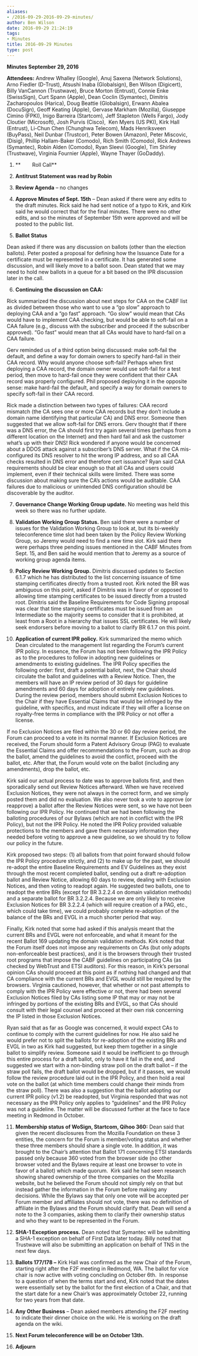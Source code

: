 ```yaml
---
aliases:
- /2016-09-29-2016-09-29-minutes/
author: Ben Wilson
date: 2016-09-29 21:24:19
tags:
- Minutes
title: 2016-09-29 Minutes
type: post
---
```


**Minutes September 29, 2016**

**Attendees:** Andrew Whalley (Google), Anuj Saxena (Network Solutions), Arno Fiedler (D-Trust), Atsushi Inaba (Globalsign), Ben Wilson (Digicert), Billy VanCannon (Trustwave), Bruce Morton (Entrust), Connie Enke (SwissSign), Curt Spann (Apple), Dean Coclin (Symantec), Dimitris Zacharopoulos (Harica), Doug Beattie (Globalsign), Erwann Abalea (DocuSign), Geoff Keating (Apple), Gervase Markham (Mozilla), Giuseppe Cimino (FPKI), Inigo Barreira (Startcom), Jeff Stapleton (Wells Fargo), Jody Cloutier (Microsoft), Josh Purvis (Cisco),  Ken Myers (US PKI), Kirk Hall (Entrust), Li-Chun Chen (Chunghwa Telecom), Mads Henriksveen (BuyPass), Neil Dunbar (Trustcor), Peter Bowen (Amazon), Peter Miscovic, (Disig), Phillip Hallam-Baker (Comodo), Rich Smith (Comodo), Rick Andrews (Symantec), Robin Alden (Comodo), Ryan Sleevi (Google), Tim Shirley (Trustwave), Virginia Fournier (Apple), Wayne Thayer (GoDaddy).

1. **        Roll Call**

1. **Antitrust Statement was read by Robin**

1. **Review Agenda** – no changes

1. **Approve Minutes of Sept. 15th** – Dean asked if there were any edits to the draft minutes. Rick said he had sent notice of a typo to Kirk, and Kirk said he would correct that for the final minutes. There were no other edits, and so the minutes of September 15th were approved and will be posted to the public list.

1. **Ballot Status**

Dean asked if there was any discussion on ballots (other than the election ballots). Peter posted a proposal for defining how the Issuance Date for a certificate must be represented in a certificate. It has generated some discussion, and will likely move to a ballot soon. Dean stated that we may need to hold new ballots in a queue for a bit based on the IPR discussion later in the call.

6. **Continuing the discussion on CAA:**

Rick summarized the discussion about next steps for CAA on the CABF list as divided between those who want to use a “go slow” approach to deploying CAA and a “go fast” approach. “Go slow” would mean that CAs would have to implement CAA checking, but would be able to soft-fail on a CAA failure (e.g., discuss with the subscriber and proceed if the subscriber approved). “Go fast” would mean that all CAs would have to hard-fail on a CAA failure.

Gerv reminded us of a third option being discussed: make soft-fail the default, and define a way for domain owners to specify hard-fail in their CAA record. Why would anyone choose soft-fail? Perhaps when first deploying a CAA record, the domain owner would use soft-fail for a test period, then move to hard-fail once they were confident that their CAA record was properly configured. Phil proposed deploying it in the opposite sense: make hard-fail the default, and specify a way for domain owners to specify soft-fail in their CAA record.

Rick made a distinction between two types of failures: CAA record mismatch (the CA sees one or more CAA records but they don’t include a domain name identifying that particular CA) and DNS error. Someone then suggested that we allow soft-fail for DNS errors. Gerv thought that if there was a DNS error, the CA should first try again several times (perhaps from a different location on the Internet) and then hard fail and ask the customer what’s up with their DNS! Rick wondered if anyone would be concerned about a DDOS attack against a subscriber’s DNS server. What if the CA mis-configured its DNS resolver to hit the wrong IP address, and so all CAA checks resulted in DNS error and therefore cert issuance? Ryan said CAA requirements should be clear enough so that all CAs and users could implement, even if their technical skills were limited. There was some discussion about making sure the CA’s actions would be auditable. CAA failures due to malicious or unintended DNS configuration should be discoverable by the auditor.

7. **Governance Change Working Group update.** No meeting was held this week so there was no further update.

1. **Validation Working Group Status.** Ben said there were a number of issues for the Validation Working Group to look at, but its bi-weekly teleconference time slot had been taken by the Policy Review Working Group, so Jeremy would need to find a new time slot. Kirk said there were perhaps three pending issues mentioned in the CABF Minutes from Sept. 15, and Ben said he would mention that to Jeremy as a source of working group agenda items.

1. **Policy Review Working Group.** Dimitris discussed updates to Section 6.1.7 which he has distributed to the list concerning issuance of time stamping certificates directly from a trusted root. Kirk noted the BR was ambiguous on this point, asked if Dimitris was in favor of or opposed to allowing time stamping certificates to be issued directly from a trusted root. Dimitris said the Baseline Requirements for Code Signing proposal was clear that time stamping certificates must be issued from an Intermediate so the majority seems to consider that it is prohibited, at least from a Root in a hierarchy that issues SSL certificates. He will likely seek endorsers before moving to a ballot to clarify BR 6.1.7 on this point.

1. **Application of current IPR policy.** Kirk summarized the memo which Dean circulated to the management list regarding the Forum’s current IPR policy. In essence, the Forum has not been following the IPR Policy as to the procedures to follow in adopting new guidelines or amendments to existing guidelines. The IPR Policy specifies the following order: first, draft a potential ballot, next, the Chair should circulate the ballot and guidelines with a Review Notice. Then, the members will have an IP review period of 30 days for guideline amendments and 60 days for adoption of entirely new guidelines. During the review period, members should submit Exclusion Notices to the Chair if they have Essential Claims that would be infringed by the guideline, with specifics, and must indicate if they will offer a license on royalty-free terms in compliance with the IPR Policy or not offer a license.

If no Exclusion Notices are filed within the 30 or 60 day review period, the Forum can proceed to a vote in its normal manner. If Exclusion Notices are received, the Forum should form a Patent Advisory Group (PAG) to evaluate the Essential Claims and offer recommendations to the Forum, such as drop the ballot, amend the guidelines to avoid the conflict, proceed with the ballot, etc. After that, the Forum would vote on the ballot (including any amendments), drop the ballot, etc.

Kirk said our actual process to date was to approve ballots first, and then sporadically send out Review Notices afterward. When we have received Exclusion Notices, they were not always in the correct form, and we simply posted them and did no evaluation. We also never took a vote to approve (or reapprove) a ballot after the Review Notices were sent, so we have not been following our IPR Policy. He continued that we had been following the balloting procedures of our Bylaws (which are not in conflict with the IPR Policy), but not the IPR Policy. He noted the IPR Policy provided valuable protections to the members and gave them necessary information they needed before voting to approve a new guideline, so we should try to follow our policy in the future.

Kirk proposed two steps: (1) all ballots from that point forward should follow the IPR Policy procedure strictly, and (2) to make up for the past, we should re-adopt the entire Baseline Requirements and EV Guidelines as they exist through the most recent completed ballot, sending out a draft re-adoption ballot and Review Notice, allowing 60 days to review, dealing with Exclusion Notices, and then voting to readopt again. He suggested two ballots, one to readopt the entire BRs (except for BR 3.2.2.4 on domain validation methods) and a separate ballot for BR 3.2.2.4. Because we are only likely to receive Exclusion Notices for BR 3.2.2.4 (which will require creation of a PAG, etc., which could take time), we could probably complete re-adoption of the balance of the BRs and EVGL in a much shorter period that way.

Finally, Kirk noted that some had asked if this analysis meant that the current BRs and EVGL were not enforceable, and what it meant for the recent Ballot 169 updating the domain validation methods. Kirk noted that the Forum itself does not impose any requirements on CAs (but only adopts non-enforceable best practices), and it is the browsers through their trusted root programs that impose the CABF guidelines on participating CAs (as checked by WebTrust and ETSI auditors). For this reason, in Kirk’s personal opinion CAs should proceed at this point as if nothing had changed and that CA compliance with the current BRs and EVGL would still be required by the browsers. Virginia cautioned, however, that whether or not past attempts to comply with the IPR Policy were effective or not, there had been several Exclusion Notices filed by CAs listing some IP that may or may not be infringed by portions of the existing BRs and EVGL, so that CAs should consult with their legal counsel and proceed at their own risk concerning the IP listed in those Exclusion Notices.

Ryan said that as far as Google was concerned, it would expect CAs to continue to comply with the current guidelines for now. He also said he would prefer not to split the ballots for re-adoption of the existing BRs and EVGL in two as Kirk had suggested, but keep them together in a single ballot to simplify review. Someone said it would be inefficient to go through this entire process for a draft ballot, only to have it fail in the end, and suggested we start with a non-binding straw poll on the draft ballot – if the straw poll fails, the draft ballot would be dropped, but if it passes, we would follow the review procedure laid out in the IPR Policy, and then hold a real vote on the ballot (at which time members could change their minds from the straw poll). There was also a suggestion that the ballot adopting our current IPR policy (v1.2) be readopted, but Virginia responded that was not necessary as the IPR Policy only applies to “guidelines” and the IPR Policy was not a guideline. The matter will be discussed further at the face to face meeting in Redmond in October.

11. **Membership status of WoSign, Startcom, Qihoo 360:** Dean said that given the recent disclosures from the Mozilla Foundation on these 3 entities, the concern for the Forum is member/voting status and whether these three members should share a single vote. In addition, it was brought to the Chair’s attention that Ballot 171 concerning ETSI standards passed only because 360 voted from the browser side (no other browser voted and the Bylaws require at least one browser to vote in favor of a ballot) which made quorum.  Kirk said he had seen research showing shared ownership of the three companies on the Mozilla website, but he believed the Forum should not simply rely on that but instead gather the information in the Forum before making any decisions. While the Bylaws say that only one vote will be accepted per Forum member and affiliates should not vote, there was no definition of affiliate in the Bylaws and the Forum should clarify that. Dean will send a note to the 3 companies, asking them to clarify their ownership status and who they want to be represented in the Forum.

01. **SHA-1 Exception process.** Dean noted that Symantec will be submitting a SHA-1 exception on behalf of First Data later today. Billy noted that Trustwave will also be submitting an application on behalf of TNS in the next few days.

01. **Ballots 177/178 –** Kirk Hall was confirmed as the new Chair of the Forum, starting right after the F2F meeting in Redmond, WA. The ballot for vice chair is now active with voting concluding on October 6th.  In response to a question of when the terms start and end, Kirk noted that the dates were essentially set by the ballot for the first election of a Chair, and that the start date for a new Chair’s was approximately October 22, running for two years from that date.

01. **Any Other Business** – Dean asked members attending the F2F meeting to indicate their dinner choice on the wiki. He is working on the draft agenda on the wiki.

01. **Next Forum teleconference will be on October 13th.**

01. **Adjourn**